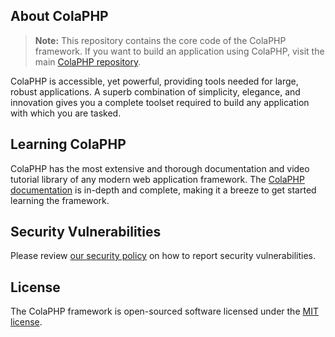 ## About ColaPHP

> **Note:** This repository contains the core code of the ColaPHP framework. If you want to build an application using ColaPHP, visit the main [ColaPHP repository](https://github.com/colaphp/colaphp).

ColaPHP is accessible, yet powerful, providing tools needed for large, robust applications. A superb combination of simplicity, elegance, and innovation gives you a complete toolset required to build any application with which you are tasked.

## Learning ColaPHP

ColaPHP has the most extensive and thorough documentation and video tutorial library of any modern web application framework. The [ColaPHP documentation](https://www.colaphp.com) is in-depth and complete, making it a breeze to get started learning the framework.

## Security Vulnerabilities

Please review [our security policy](https://github.com/colaphp/framework/security/policy) on how to report security vulnerabilities.

## License

The ColaPHP framework is open-sourced software licensed under the [MIT license](LICENSE.md).